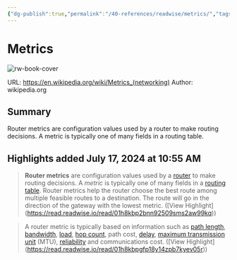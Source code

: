 ```yaml
---
{"dg-publish":true,"permalink":"/40-references/readwise/metrics/","tags":["rw/articles"]}
---
```


# Metrics

![rw-book-cover](https://readwise-assets.s3.amazonaws.com/static/images/article1.be68295a7e40.png)
  
URL: https://en.wikipedia.org/wiki/Metrics_(networking)
Author: wikipedia.org

## Summary

Router metrics are configuration values used by a router to make routing decisions. A metric is typically one of many fields in a routing table.

## Highlights added July 17, 2024 at 10:55 AM
>**Router metrics** are configuration values used by a [router](https://en.wikipedia.org/wiki/Router_(computing)) to make routing decisions. A *metric* is typically one of many fields in a [routing table](https://en.wikipedia.org/wiki/Routing_table). Router metrics help the router choose the best route among multiple feasible routes to a destination. The route will go in the direction of the gateway with the lowest metric. ([View Highlight] (https://read.readwise.io/read/01h8kbp2bnn92509sms2aw99kq))


>A router metric is typically based on information such as [path length](https://en.wikipedia.org/wiki/Hop_(networking)), [bandwidth](https://en.wikipedia.org/wiki/Bandwidth_(computing)), [load](https://en.wikipedia.org/wiki/Load_(computing)), [hop count](https://en.wikipedia.org/wiki/Hop_count), path cost, [delay](https://en.wikipedia.org/wiki/Network_delay), [maximum transmission unit](https://en.wikipedia.org/wiki/Maximum_transmission_unit) (MTU), [reliability](https://en.wikipedia.org/wiki/Reliability_(computer_networking)) and communications cost. ([View Highlight] (https://read.readwise.io/read/01h8kbpgfp18y14zpb7kyev05r))


